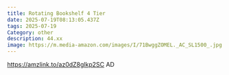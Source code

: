 ```yaml
---
title: Rotating Bookshelf 4 Tier
date: 2025-07-19T08:13:05.437Z
tags: 2025-07-19
Category: other
description: 44.xx
image: https://m.media-amazon.com/images/I/71BwggZOMEL._AC_SL1500_.jpg
---
```

https://amzlink.to/az0dZ8glkp2SC
AD